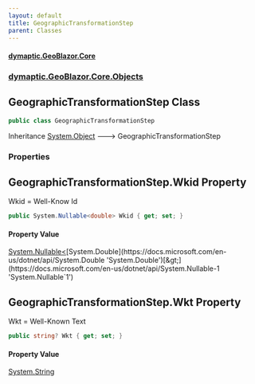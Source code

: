 ```yaml
---
layout: default
title: GeographicTransformationStep
parent: Classes
---
```

#### [dymaptic.GeoBlazor.Core](index.html 'index')
### [dymaptic.GeoBlazor.Core.Objects](index.html#dymaptic.GeoBlazor.Core.Objects 'dymaptic.GeoBlazor.Core.Objects')

## GeographicTransformationStep Class

```csharp
public class GeographicTransformationStep
```

Inheritance [System.Object](https://docs.microsoft.com/en-us/dotnet/api/System.Object 'System.Object') &#129106; GeographicTransformationStep
### Properties

<a name='dymaptic.GeoBlazor.Core.Objects.GeographicTransformationStep.Wkid'></a>

## GeographicTransformationStep.Wkid Property

Wkid = Well-Know Id

```csharp
public System.Nullable<double> Wkid { get; set; }
```

#### Property Value
[System.Nullable&lt;](https://docs.microsoft.com/en-us/dotnet/api/System.Nullable-1 'System.Nullable`1')[System.Double](https://docs.microsoft.com/en-us/dotnet/api/System.Double 'System.Double')[&gt;](https://docs.microsoft.com/en-us/dotnet/api/System.Nullable-1 'System.Nullable`1')

<a name='dymaptic.GeoBlazor.Core.Objects.GeographicTransformationStep.Wkt'></a>

## GeographicTransformationStep.Wkt Property

Wkt = Well-Known Text

```csharp
public string? Wkt { get; set; }
```

#### Property Value
[System.String](https://docs.microsoft.com/en-us/dotnet/api/System.String 'System.String')
